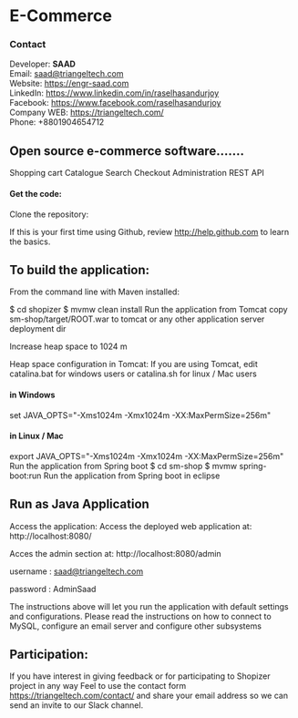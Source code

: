 # E-Commerce
### Contact
Developer: <b>SAAD</b> <br>
Email: saad@triangeltech.com<br>
Website: https://engr-saad.com <br>
LinkedIn: https://www.linkedin.com/in/raselhasandurjoy<br>
Facebook: https://www.facebook.com/raselhasandurjoy<br>
Company WEB: https://triangeltech.com/ <br>
Phone: +8801904654712<br>

## Open source e-commerce software.......

Shopping cart
Catalogue
Search
Checkout
Administration
REST API

#### Get the code:
Clone the repository:

If this is your first time using Github, review http://help.github.com to learn the basics.

## To build the application:
From the command line with Maven installed:

$ cd shopizer
$ mvmw clean install
Run the application from Tomcat
copy sm-shop/target/ROOT.war to tomcat or any other application server deployment dir

Increase heap space to 1024 m

Heap space configuration in Tomcat:
If you are using Tomcat, edit catalina.bat for windows users or catalina.sh for linux / Mac users

#### in Windows
set JAVA_OPTS="-Xms1024m -Xmx1024m -XX:MaxPermSize=256m" 

#### in Linux / Mac
export JAVA_OPTS="-Xms1024m -Xmx1024m -XX:MaxPermSize=256m" 
Run the application from Spring boot
   $ cd sm-shop 
   $ mvmw spring-boot:run
Run the application from Spring boot in eclipse

## Run as Java Application

Access the application:
Access the deployed web application at: http://localhost:8080/

Acces the admin section at: http://localhost:8080/admin

username : saad@triangeltech.com

password : AdminSaad

The instructions above will let you run the application with default settings and configurations. Please read the instructions on how to connect to MySQL, configure an email server and configure other subsystems


## Participation:
If you have interest in giving feedback or for participating to Shopizer project in any way Feel to use the contact form https://triangeltech.com/contact/ and share your email address so we can send an invite to our Slack channel.
